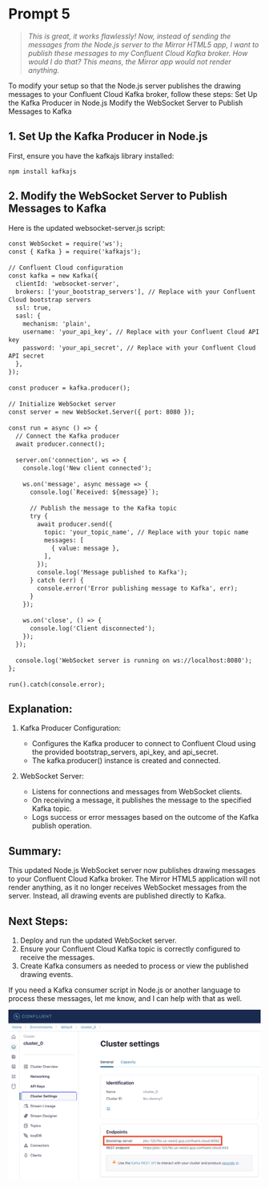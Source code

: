 # Prompt 5

> _This is great, it works flawlessly! Now, instead of sending the messages from the Node.js server to the Mirror HTML5 app, I want to publish these messages to my Confluent Cloud Kafka broker. How would I do that? This means, the Mirror app would not render anything._

To modify your setup so that the Node.js server publishes the drawing messages to your Confluent Cloud Kafka broker, follow these steps:
Set Up the Kafka Producer in Node.js
Modify the WebSocket Server to Publish Messages to Kafka

## 1. Set Up the Kafka Producer in Node.js
First, ensure you have the kafkajs library installed:

```
npm install kafkajs
```

## 2. Modify the WebSocket Server to Publish Messages to Kafka
Here is the updated websocket-server.js script:

```
const WebSocket = require('ws');
const { Kafka } = require('kafkajs');

// Confluent Cloud configuration
const kafka = new Kafka({
  clientId: 'websocket-server',
  brokers: ['your_bootstrap_servers'], // Replace with your Confluent Cloud bootstrap servers
  ssl: true,
  sasl: {
    mechanism: 'plain',
    username: 'your_api_key', // Replace with your Confluent Cloud API key
    password: 'your_api_secret', // Replace with your Confluent Cloud API secret
  },
});

const producer = kafka.producer();

// Initialize WebSocket server
const server = new WebSocket.Server({ port: 8080 });

const run = async () => {
  // Connect the Kafka producer
  await producer.connect();

  server.on('connection', ws => {
    console.log('New client connected');

    ws.on('message', async message => {
      console.log(`Received: ${message}`);

      // Publish the message to the Kafka topic
      try {
        await producer.send({
          topic: 'your_topic_name', // Replace with your topic name
          messages: [
            { value: message },
          ],
        });
        console.log('Message published to Kafka');
      } catch (err) {
        console.error('Error publishing message to Kafka', err);
      }
    });

    ws.on('close', () => {
      console.log('Client disconnected');
    });
  });

  console.log('WebSocket server is running on ws://localhost:8080');
};

run().catch(console.error);
```

## Explanation:
1. Kafka Producer Configuration:

    - Configures the Kafka producer to connect to Confluent Cloud using the provided bootstrap_servers, api_key, and api_secret.
    - The kafka.producer() instance is created and connected.

2. WebSocket Server:

    - Listens for connections and messages from WebSocket clients.
    - On receiving a message, it publishes the message to the specified Kafka topic.
    - Logs success or error messages based on the outcome of the Kafka publish operation.

## Summary:
This updated Node.js WebSocket server now publishes drawing messages to your Confluent Cloud Kafka broker. The Mirror HTML5 application will not render anything, as it no longer receives WebSocket messages from the server. Instead, all drawing events are published directly to Kafka.

## Next Steps:
1. Deploy and run the updated WebSocket server.
2. Ensure your Confluent Cloud Kafka topic is correctly configured to receive the messages.
3. Create Kafka consumers as needed to process or view the published drawing events.

If you need a Kafka consumer script in Node.js or another language to process these messages, let me know, and I can help with that as well.

![Confluent Cloud Bootstrap Server](DrawingAppDiagram2.png)